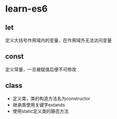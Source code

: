 # learn-es6

## let
定义大括号作用域内的变量，在作用域外无法访问变量

## const
定义常量，一旦被赋值后便不可修改

## class
+  定义类，类的构造方法名为constructor
+  继承类使用关键字extands
+  使用static定义类的静态方法
